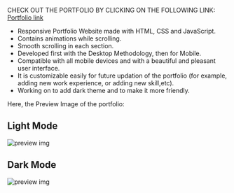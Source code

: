 CHECK OUT THE PORTFOLIO BY CLICKING ON THE FOLLOWING LINK: [Portfolio link](https://sahilfolio.live/)

- Responsive Portfolio Website made with HTML, CSS and JavaScript.
- Contains animations while scrolling.
- Smooth scrolling in each section.
- Developed first with the Desktop Methodology, then for Mobile.
- Compatible with all mobile devices and with a beautiful and pleasant user interface.
- It is customizable easily for future updation of the portfolio (for example, adding new work experience, or adding new skill,etc).
- Working on to add dark theme and to make it more friendly.

Here, the Preview Image of the portfolio:

## Light Mode
![preview img](/PreviewOfThePortfolioInlightMode.png)

## Dark Mode
![preview img](/PreviewOfThePortfolioInDarkMode.png)

